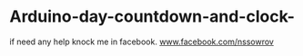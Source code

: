 # Arduino-day-countdown-and-clock-
if need any help knock me in facebook. www.facebook.com/nssowrov

